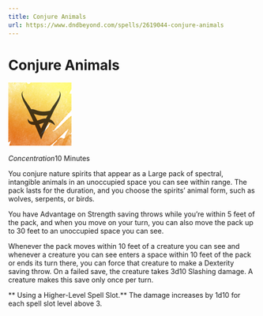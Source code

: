 ```yaml
---
title: Conjure Animals
url: https://www.dndbeyond.com/spells/2619044-conjure-animals
---
```


# Conjure Animals

![Conjure Animals](conjure-animals.png)

*Concentration*10 Minutes

You conjure nature spirits that appear as a Large pack of spectral, intangible animals in an unoccupied space you can see within range. The pack lasts for the duration, and you choose the spirits’ animal form, such as wolves, serpents, or birds.

You have Advantage on Strength saving throws while you’re within 5 feet of the pack, and when you move on your turn, you can also move the pack up to 30 feet to an unoccupied space you can see.

Whenever the pack moves within 10 feet of a creature you can see and whenever a creature you can see enters a space within 10 feet of the pack or ends its turn there, you can force that creature to make a Dexterity saving throw. On a failed save, the creature takes 3d10 Slashing damage. A creature makes this save only once per turn.

** Using a Higher-Level Spell Slot.** The damage increases by 1d10 for each spell slot level above 3.
